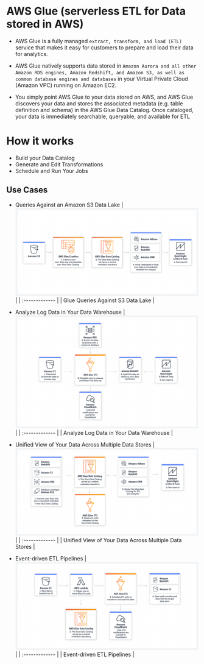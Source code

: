 # AWS Glue (serverless ETL for Data stored in AWS)
- AWS Glue is a fully managed `extract, transform, and load (ETL)` service that makes it easy for customers to prepare and load their data for analytics.

- AWS Glue natively supports data stored in `Amazon Aurora and all other Amazon RDS engines, Amazon Redshift, and Amazon S3, as well as common database engines and databases` in your Virtual Private Cloud (Amazon VPC) running on Amazon EC2.

- You simply point AWS Glue to your data stored on AWS, and AWS Glue discovers your data and stores the associated metadata (e.g. table definition and schema) in the AWS Glue Data Catalog. Once cataloged, your data is immediately searchable, queryable, and available for ETL

# How it works
- Build your Data Catalog
- Generate and Edit Transformations
- Schedule and Run Your Jobs    


## Use Cases

- Queries Against an Amazon S3 Data Lake
| ![alt Glue Querying S3](./images/GlueS3.png)|
| :------------- |
| Glue Queries Against S3 Data Lake       |

- Analyze Log Data in Your Data Warehouse
| ![alt Analyze Log Data in Your Data Warehouse](./images/Glue_Analyze-Log-Data-in-Data-Warehouse.png)|
| :------------- |
| Analyze Log Data in Your Data Warehouse      |

- Unified View of Your Data Across Multiple Data Stores
| ![alt Unified View of Your Data Across Multiple Data Stores](./images/Glue_Unified-View-of-Data-Across-Multiple-Data-Store.png)|
| :------------- |
| Unified View of Your Data Across Multiple Data Stores  |

- Event-driven ETL Pipelines
| ![alt Event-driven ETL Pipelines](./images/Event-drivenETLPipelines.png)|
| :------------- |
| Event-driven ETL Pipelines  |
